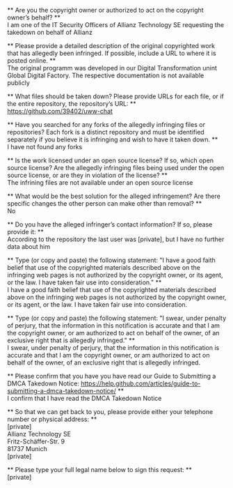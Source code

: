 ** Are you the copyright owner or authorized to act on the copyright owner’s behalf? **  
I am one of the IT Security Officers of Allianz Technology SE requesting the takedown on behalf of Allianz

** Please provide a detailed description of the original copyrighted work that has allegedly been infringed. If possible, include a URL to where it is posted online. **  
The original programm was developed in our Digital Transformation unint Global Digital Factory. The respective documentation is not available publicly

** What files should be taken down? Please provide URLs for each file, or if the entire repository, the repository’s URL: **  
https://github.com/39402/uww-chat

** Have you searched for any forks of the allegedly infringing files or repositories? Each fork is a distinct repository and must be identified separately if you believe it is infringing and wish to have it taken down. **  
I have not found any forks

** Is the work licensed under an open source license? If so, which open source license? Are the allegedly infringing files being used under the open source license, or are they in violation of the license? **  
The infrining files are not available under an open source license

** What would be the best solution for the alleged infringement? Are there specific changes the other person can make other than removal? **  
No

** Do you have the alleged infringer’s contact information? If so, please provide it: **  
According to the repository the last user was [private], but I have no further data about him

** Type (or copy and paste) the following statement: "I have a good faith belief that use of the copyrighted materials described above on the infringing web pages is not authorized by the copyright owner, or its agent, or the law. I have taken fair use into consideration." **  
I have a good faith belief that use of the copyrighted materials described above on the infringing web pages is not authorized by the copyright owner, or its agent, or the law. I have taken fair use into consideration.

** Type (or copy and paste) the following statement: "I swear, under penalty of perjury, that the information in this notification is accurate and that I am the copyright owner, or am authorized to act on behalf of the owner, of an exclusive right that is allegedly infringed." **  
I swear, under penalty of perjury, that the information in this notification is accurate and that I am the copyright owner, or am authorized to act on behalf of the owner, of an exclusive right that is allegedly infringed.

** Please confirm that you have you have read our Guide to Submitting a DMCA Takedown Notice: https://help.github.com/articles/guide-to-submitting-a-dmca-takedown-notice/ **  
I confirm that I have read the DMCA Takedown Notice

** So that we can get back to you, please provide either your telephone number or physical address: **  
[private]  
Allianz Technology SE  
Fritz-Schäffer-Str. 9  
81737 Munich  
[private]


** Please type your full legal name below to sign this request: **  
[private]
